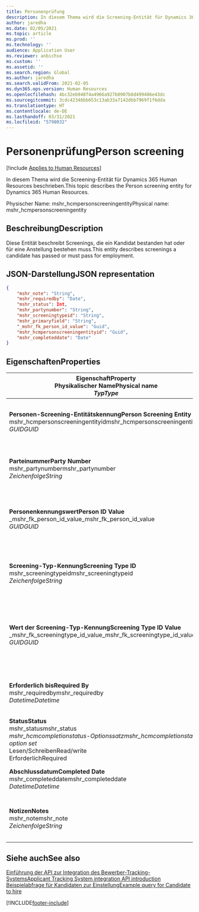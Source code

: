 ```yaml
---
title: Personenprüfung
description: In diesem Thema wird die Screening-Entität für Dynamics 365 Human Resources beschrieben.
author: jaredha
ms.date: 02/05/2021
ms.topic: article
ms.prod: ''
ms.technology: ''
audience: Application User
ms.reviewer: anbichse
ms.custom: ''
ms.assetid: ''
ms.search.region: Global
ms.author: jaredha
ms.search.validFrom: 2021-02-05
ms.dyn365.ops.version: Human Resources
ms.openlocfilehash: 4bc32eb948f4a4966a927b0907b8d499486e43dc
ms.sourcegitcommit: 3cdc42346bb653c13ab33a7142dbb7969f1f6dda
ms.translationtype: HT
ms.contentlocale: de-DE
ms.lasthandoff: 03/31/2021
ms.locfileid: "5798032"
---
```

# <a name="person-screening"></a><span data-ttu-id="3685d-103">Personenprüfung</span><span class="sxs-lookup"><span data-stu-id="3685d-103">Person screening</span></span>

[!include [Applies to Human Resources](../includes/applies-to-hr.md)]

<span data-ttu-id="3685d-104">In diesem Thema wird die Screening-Entität für Dynamics 365 Human Resources beschrieben.</span><span class="sxs-lookup"><span data-stu-id="3685d-104">This topic describes the Person screening entity for Dynamics 365 Human Resources.</span></span>

<span data-ttu-id="3685d-105">Physischer Name: mshr_hcmpersonscreeningentity</span><span class="sxs-lookup"><span data-stu-id="3685d-105">Physical name: mshr_hcmpersonscreeningentity</span></span>

## <a name="description"></a><span data-ttu-id="3685d-106">Beschreibung</span><span class="sxs-lookup"><span data-stu-id="3685d-106">Description</span></span>

<span data-ttu-id="3685d-107">Diese Entität beschreibt Screenings, die ein Kandidat bestanden hat oder für eine Anstellung bestehen muss.</span><span class="sxs-lookup"><span data-stu-id="3685d-107">This entity describes screenings a candidate has passed or must pass for employment.</span></span>

## <a name="json-representation"></a><span data-ttu-id="3685d-108">JSON-Darstellung</span><span class="sxs-lookup"><span data-stu-id="3685d-108">JSON representation</span></span>

```json
{
    "mshr_note": "String",
    "mshr_requiredby": "Date",
    "mshr_status": Int,
    "mshr_partynumber": "String",
    "mshr_screeningtypeid": "String",
    "mshr_primaryfield": "String",
    "_mshr_fk_person_id_value": "Guid",
    "mshr_hcmpersonscreeningentityid": "Guid",
    "mshr_completeddate": "Date"
}
```

## <a name="properties"></a><span data-ttu-id="3685d-109">Eigenschaften</span><span class="sxs-lookup"><span data-stu-id="3685d-109">Properties</span></span>

| <span data-ttu-id="3685d-110">Eigenschaft</span><span class="sxs-lookup"><span data-stu-id="3685d-110">Property</span></span><br><span data-ttu-id="3685d-111">**Physikalischer Name**</span><span class="sxs-lookup"><span data-stu-id="3685d-111">**Physical name**</span></span><br><span data-ttu-id="3685d-112">**_Typ_**</span><span class="sxs-lookup"><span data-stu-id="3685d-112">**_Type_**</span></span> | <span data-ttu-id="3685d-113">Verwenden</span><span class="sxs-lookup"><span data-stu-id="3685d-113">Use</span></span> | <span data-ttu-id="3685d-114">Beschreibung</span><span class="sxs-lookup"><span data-stu-id="3685d-114">Description</span></span> |
| --- | --- | --- |
| <span data-ttu-id="3685d-115">**Personen-Screening-Entitätskennung**</span><span class="sxs-lookup"><span data-stu-id="3685d-115">**Person Screening Entity ID**</span></span><br><span data-ttu-id="3685d-116">mshr_hcmpersonscreeningentityid</span><span class="sxs-lookup"><span data-stu-id="3685d-116">mshr_hcmpersonscreeningentityid</span></span><br><span data-ttu-id="3685d-117">*GUID*</span><span class="sxs-lookup"><span data-stu-id="3685d-117">*GUID*</span></span> | <span data-ttu-id="3685d-118">Schreibgeschützt</span><span class="sxs-lookup"><span data-stu-id="3685d-118">Read-only</span></span><br><span data-ttu-id="3685d-119">Erforderlich</span><span class="sxs-lookup"><span data-stu-id="3685d-119">Required</span></span><br><span data-ttu-id="3685d-120">Vom System generiert</span><span class="sxs-lookup"><span data-stu-id="3685d-120">System-generated</span></span> | <span data-ttu-id="3685d-121">Eindeutiger primärer Bezeichner für den Personen-Screening-Datensatz.</span><span class="sxs-lookup"><span data-stu-id="3685d-121">Unique primary identifier for the person screening record.</span></span> |
| <span data-ttu-id="3685d-122">**Parteinummer**</span><span class="sxs-lookup"><span data-stu-id="3685d-122">**Party Number**</span></span><br><span data-ttu-id="3685d-123">mshr_partynumber</span><span class="sxs-lookup"><span data-stu-id="3685d-123">mshr_partynumber</span></span><br><span data-ttu-id="3685d-124">*Zeichenfolge*</span><span class="sxs-lookup"><span data-stu-id="3685d-124">*String*</span></span> | <span data-ttu-id="3685d-125">Lesen/Schreiben</span><span class="sxs-lookup"><span data-stu-id="3685d-125">Read/write</span></span><br><span data-ttu-id="3685d-126">Erforderlich</span><span class="sxs-lookup"><span data-stu-id="3685d-126">Required</span></span> | <span data-ttu-id="3685d-127">Die dem Kandidaten zugeordnete Partei-(Personen-)Nummer.</span><span class="sxs-lookup"><span data-stu-id="3685d-127">The party (person) number associated with the candidate.</span></span> |
| <span data-ttu-id="3685d-128">**Personenkennungswert**</span><span class="sxs-lookup"><span data-stu-id="3685d-128">**Person ID Value**</span></span><br><span data-ttu-id="3685d-129">_mshr_fk_person_id_value</span><span class="sxs-lookup"><span data-stu-id="3685d-129">_mshr_fk_person_id_value</span></span><br><span data-ttu-id="3685d-130">*GUID*</span><span class="sxs-lookup"><span data-stu-id="3685d-130">*GUID*</span></span> | <span data-ttu-id="3685d-131">Schreibgeschützt</span><span class="sxs-lookup"><span data-stu-id="3685d-131">Read-only</span></span><br><span data-ttu-id="3685d-132">Erforderlich</span><span class="sxs-lookup"><span data-stu-id="3685d-132">Required</span></span><br><span data-ttu-id="3685d-133">Fremdschlüssel: mshr_dirpersonentityid von mshr_dirpersonentity</span><span class="sxs-lookup"><span data-stu-id="3685d-133">Foreign key: mshr_dirpersonentityid of mshr_dirpersonentity</span></span> | <span data-ttu-id="3685d-134">Der vom System generierte Bezeichner des Entitätsdatensatzes der Partei (Person).</span><span class="sxs-lookup"><span data-stu-id="3685d-134">The system-generated identifier of the party (person) entity record.</span></span> |
| <span data-ttu-id="3685d-135">**Screening-Typ-Kennung**</span><span class="sxs-lookup"><span data-stu-id="3685d-135">**Screening Type ID**</span></span><br><span data-ttu-id="3685d-136">mshr_screeningtypeid</span><span class="sxs-lookup"><span data-stu-id="3685d-136">mshr_screeningtypeid</span></span><br><span data-ttu-id="3685d-137">*Zeichenfolge*</span><span class="sxs-lookup"><span data-stu-id="3685d-137">*String*</span></span> | <span data-ttu-id="3685d-138">Lesen/Schreiben</span><span class="sxs-lookup"><span data-stu-id="3685d-138">Read/write</span></span><br><span data-ttu-id="3685d-139">Erforderlich</span><span class="sxs-lookup"><span data-stu-id="3685d-139">Required</span></span><br><span data-ttu-id="3685d-140">Fremdschlüssel: ScreeningType</span><span class="sxs-lookup"><span data-stu-id="3685d-140">Foreign key: ScreeningType</span></span> | <span data-ttu-id="3685d-141">Der Bezeichner des Screening-Typs, der in Human Resources definiert ist.</span><span class="sxs-lookup"><span data-stu-id="3685d-141">The identifier of the screening type defined in Human Resources.</span></span> |
| <span data-ttu-id="3685d-142">**Wert der Screening-Typ-Kennung**</span><span class="sxs-lookup"><span data-stu-id="3685d-142">**Screening Type ID Value**</span></span><br><span data-ttu-id="3685d-143">_mshr_fk_screeningtype_id_value</span><span class="sxs-lookup"><span data-stu-id="3685d-143">_mshr_fk_screeningtype_id_value</span></span><br><span data-ttu-id="3685d-144">*GUID*</span><span class="sxs-lookup"><span data-stu-id="3685d-144">*GUID*</span></span> | <span data-ttu-id="3685d-145">Schreibgeschützt</span><span class="sxs-lookup"><span data-stu-id="3685d-145">Read-only</span></span><br><span data-ttu-id="3685d-146">Erforderlich</span><span class="sxs-lookup"><span data-stu-id="3685d-146">Required</span></span><br><span data-ttu-id="3685d-147">Fremdschlüssel: mshr_hcmscreeningtypeentityid von mshr_hcmscreeningtypeentity</span><span class="sxs-lookup"><span data-stu-id="3685d-147">Foreign key: mshr_hcmscreeningtypeentityid of mshr_hcmscreeningtypeentity</span></span> | <span data-ttu-id="3685d-148">Vom System generierter Bezeichner für den Screening-Typ-Datensatz der zugeordneten Entität.</span><span class="sxs-lookup"><span data-stu-id="3685d-148">System-generated identifier for the screening type record in the associated entity.</span></span> |
| <span data-ttu-id="3685d-149">**Erforderlich bis**</span><span class="sxs-lookup"><span data-stu-id="3685d-149">**Required By**</span></span><br><span data-ttu-id="3685d-150">mshr_requiredby</span><span class="sxs-lookup"><span data-stu-id="3685d-150">mshr_requiredby</span></span><br><span data-ttu-id="3685d-151">*Datetime*</span><span class="sxs-lookup"><span data-stu-id="3685d-151">*Datetime*</span></span> | <span data-ttu-id="3685d-152">Lesen/Schreiben</span><span class="sxs-lookup"><span data-stu-id="3685d-152">Read/write</span></span><br><span data-ttu-id="3685d-153">Optional</span><span class="sxs-lookup"><span data-stu-id="3685d-153">Optional</span></span> | <span data-ttu-id="3685d-154">Das Datum, bis zu dem das Screening abgeschlossen sein muss.</span><span class="sxs-lookup"><span data-stu-id="3685d-154">The date by which the screening is required to be completed.</span></span> |
| <span data-ttu-id="3685d-155">**Status**</span><span class="sxs-lookup"><span data-stu-id="3685d-155">**Status**</span></span><br><span data-ttu-id="3685d-156">mshr_status</span><span class="sxs-lookup"><span data-stu-id="3685d-156">mshr_status</span></span><br><span data-ttu-id="3685d-157">*mshr_hcmcompletionstatus-Optionssatz*</span><span class="sxs-lookup"><span data-stu-id="3685d-157">*mshr_hcmcompletionstatus option set*</span></span><br><span data-ttu-id="3685d-158">Lesen/Schreiben</span><span class="sxs-lookup"><span data-stu-id="3685d-158">Read/write</span></span><br><span data-ttu-id="3685d-159">Erforderlich</span><span class="sxs-lookup"><span data-stu-id="3685d-159">Required</span></span> | <span data-ttu-id="3685d-160">Gibt den Status des Kandidaten für das Screening an.</span><span class="sxs-lookup"><span data-stu-id="3685d-160">Provides the candidate’s status for the screening.</span></span> |
| <span data-ttu-id="3685d-161">**Abschlussdatum**</span><span class="sxs-lookup"><span data-stu-id="3685d-161">**Completed Date**</span></span><br><span data-ttu-id="3685d-162">mshr_completeddate</span><span class="sxs-lookup"><span data-stu-id="3685d-162">mshr_completeddate</span></span><br><span data-ttu-id="3685d-163">*Datetime*</span><span class="sxs-lookup"><span data-stu-id="3685d-163">*Datetime*</span></span> | <span data-ttu-id="3685d-164">Lesen/Schreiben</span><span class="sxs-lookup"><span data-stu-id="3685d-164">Read/write</span></span><br><span data-ttu-id="3685d-165">Optional</span><span class="sxs-lookup"><span data-stu-id="3685d-165">Optional</span></span> | <span data-ttu-id="3685d-166">Das Datum, an dem das Screening abgeschlossen wurde.</span><span class="sxs-lookup"><span data-stu-id="3685d-166">The date the screening was completed.</span></span> |
| <span data-ttu-id="3685d-167">**Notizen**</span><span class="sxs-lookup"><span data-stu-id="3685d-167">**Notes**</span></span><br><span data-ttu-id="3685d-168">mshr_note</span><span class="sxs-lookup"><span data-stu-id="3685d-168">mshr_note</span></span><br><span data-ttu-id="3685d-169">*Zeichenfolge*</span><span class="sxs-lookup"><span data-stu-id="3685d-169">*String*</span></span> | <span data-ttu-id="3685d-170">Lesen/Schreiben</span><span class="sxs-lookup"><span data-stu-id="3685d-170">Read/write</span></span><br><span data-ttu-id="3685d-171">Optional</span><span class="sxs-lookup"><span data-stu-id="3685d-171">Optional</span></span> | <span data-ttu-id="3685d-172">Hinweise zur Verwendung durch den Personalbeschaffer oder Personalvermittler.</span><span class="sxs-lookup"><span data-stu-id="3685d-172">Notes for use by hiring managers and recruiters.</span></span> |

## <a name="see-also"></a><span data-ttu-id="3685d-173">Siehe auch</span><span class="sxs-lookup"><span data-stu-id="3685d-173">See also</span></span>

[<span data-ttu-id="3685d-174">Einführung der API zur Integration des Bewerber-Tracking-Systems</span><span class="sxs-lookup"><span data-stu-id="3685d-174">Applicant Tracking System integration API introduction</span></span>](hr-admin-integration-ats-api-introduction.md)<br>
[<span data-ttu-id="3685d-175">Beispielabfrage für Kandidaten zur Einstellung</span><span class="sxs-lookup"><span data-stu-id="3685d-175">Example query for Candidate to hire</span></span>](hr-admin-integration-ats-api-candidate-to-hire-example-query.md)



[!INCLUDE[footer-include](../includes/footer-banner.md)]